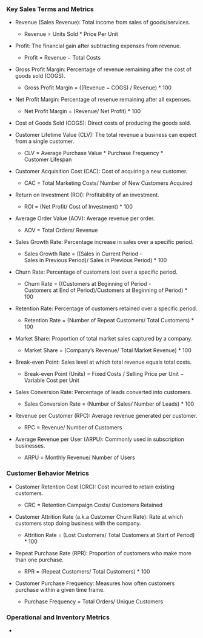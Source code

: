 ### Key Sales Terms and Metrics

- Revenue (Sales Revenue): Total income from sales of goods/services.
  - Revenue = Units Sold  * Price Per Unit
 
- Profit: The financial gain after subtracting expenses from revenue.
  - Profit = Revenue − Total Costs

- Gross Profit Margin: Percentage of revenue remaining after the cost of goods sold (COGS).
  - Gross Profit Margin = ((Revenue − COGS) / Revenue) * 100
 
- Net Profit Margin: Percentage of revenue remaining after all expenses.
  - Net Profit Margin = (Revenue/ Net Profit) * 100
 
- Cost of Goods Sold (COGS): Direct costs of producing the goods sold.

- Customer Lifetime Value (CLV): The total revenue a business can expect from a single customer.
  - CLV = Average Purchase Value * Purchase Frequency * Customer Lifespan

- Customer Acquisition Cost (CAC): Cost of acquiring a new customer.
  - CAC = Total Marketing Costs/ Number of New Customers Acquired

- Return on Investment (ROI): Profitability of an investment.
  - ROI = (Net Profit/ Cost of Investment) * 100

- Average Order Value (AOV): Average revenue per order.
  - AOV = Total Orders/ Revenue
​
- Sales Growth Rate: Percentage increase in sales over a specific period.
  - Sales Growth Rate = ((Sales in Current Period - Sales in Previous Period)/ Sales in Previous Period) * 100

- Churn Rate: Percentage of customers lost over a specific period.
  - Churn Rate = ((Customers at Beginning of Period - Customers at End of Period)/Customers at Beginning of Period) * 100

- Retention Rate: Percentage of customers retained over a specific period.
  - Retention Rate = (Number of Repeat Customers/ Total Customers) * 100

- Market Share: Proportion of total market sales captured by a company.
  - Market Share = (Company’s Revenue/ Total Market Revenue) * 100

- Break-even Point: Sales level at which total revenue equals total costs.
  - Break-even Point (Units) = Fixed Costs / Selling Price per Unit − Variable Cost per Unit

- Sales Conversion Rate: Percentage of leads converted into customers.
  - Sales Conversion Rate = (Number of Sales/ Number of Leads) * 100

- Revenue per Customer (RPC): Average revenue generated per customer.
  - RPC = Revenue/ Number of Customers

- Average Revenue per User (ARPU): Commonly used in subscription businesses.
  - ARPU = Monthly Revenue/ Number of Users

### Customer Behavior Metrics

- Customer Retention Cost (CRC): Cost incurred to retain existing customers.
  - CRC = Retention Campaign Costs/ Customers Retained

- Customer Attrition Rate (a.k.a Customer Churn Rate): Rate at which customers stop doing business with the company.
  - Attrition Rate = (Lost Customers/ Total Customers at Start of Period) * 100​

- Repeat Purchase Rate (RPR): Proportion of customers who make more than one purchase.
  - RPR = (Repeat Customers/ Total Customers) * 100

- Customer Purchase Frequency: Measures how often customers purchase within a given time frame.
  - Purchase Frequency = Total Orders/ Unique Customers

### Operational and Inventory Metrics

- 
​


 
